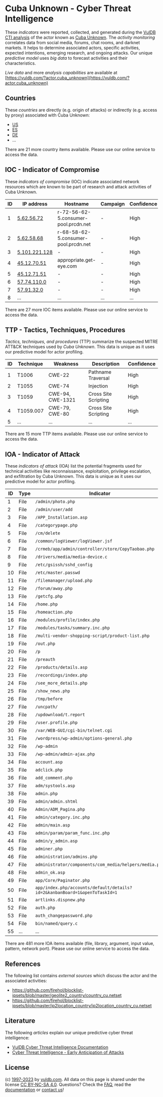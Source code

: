 # Cuba Unknown - Cyber Threat Intelligence

These _indicators_ were reported, collected, and generated during the [VulDB CTI analysis](https://vuldb.com/?kb.cti) of the actor known as [Cuba Unknown](https://vuldb.com/?actor.cuba_unknown). The _activity monitoring_ correlates data from social media, forums, chat rooms, and darknet markets. It helps to determine associated actors, specific activities, expected intentions, emerging research, and ongoing attacks. Our unique _predictive model_ uses _big data_ to forecast activities and their characteristics.

_Live data_ and more _analysis capabilities_ are available at [https://vuldb.com/?actor.cuba_unknown](https://vuldb.com/?actor.cuba_unknown)

## Countries

These _countries_ are directly (e.g. origin of attacks) or indirectly (e.g. access by proxy) associated with Cuba Unknown:

* [US](https://vuldb.com/?country.us)
* [ES](https://vuldb.com/?country.es)
* [DE](https://vuldb.com/?country.de)
* ...

There are 21 more country items available. Please use our online service to access the data.

## IOC - Indicator of Compromise

These _indicators of compromise_ (IOC) indicate associated network resources which are known to be part of research and attack activities of Cuba Unknown.

ID | IP address | Hostname | Campaign | Confidence
-- | ---------- | -------- | -------- | ----------
1 | [5.62.56.72](https://vuldb.com/?ip.5.62.56.72) | r-72-56-62-5.consumer-pool.prcdn.net | - | High
2 | [5.62.58.68](https://vuldb.com/?ip.5.62.58.68) | r-68-58-62-5.consumer-pool.prcdn.net | - | High
3 | [5.101.221.128](https://vuldb.com/?ip.5.101.221.128) | - | - | High
4 | [45.12.70.51](https://vuldb.com/?ip.45.12.70.51) | appropriate.get-eye.com | - | High
5 | [45.12.71.51](https://vuldb.com/?ip.45.12.71.51) | - | - | High
6 | [57.74.110.0](https://vuldb.com/?ip.57.74.110.0) | - | - | High
7 | [57.91.32.0](https://vuldb.com/?ip.57.91.32.0) | - | - | High
8 | ... | ... | ... | ...

There are 27 more IOC items available. Please use our online service to access the data.

## TTP - Tactics, Techniques, Procedures

_Tactics, techniques, and procedures_ (TTP) summarize the suspected MITRE ATT&CK techniques used by _Cuba Unknown_. This data is unique as it uses our predictive model for actor profiling.

ID | Technique | Weakness | Description | Confidence
-- | --------- | -------- | ----------- | ----------
1 | T1006 | CWE-22 | Pathname Traversal | High
2 | T1055 | CWE-74 | Injection | High
3 | T1059 | CWE-94, CWE-1321 | Cross Site Scripting | High
4 | T1059.007 | CWE-79, CWE-80 | Cross Site Scripting | High
5 | ... | ... | ... | ...

There are 15 more TTP items available. Please use our online service to access the data.

## IOA - Indicator of Attack

These _indicators of attack_ (IOA) list the potential fragments used for technical activities like reconnaissance, exploitation, privilege escalation, and exfiltration by Cuba Unknown. This data is unique as it uses our predictive model for actor profiling.

ID | Type | Indicator | Confidence
-- | ---- | --------- | ----------
1 | File | `/admin/photo.php` | High
2 | File | `/admin/user/add` | High
3 | File | `/APP_Installation.asp` | High
4 | File | `/categorypage.php` | High
5 | File | `/cm/delete` | Medium
6 | File | `/common/logViewer/logViewer.jsf` | High
7 | File | `/crmeb/app/admin/controller/store/CopyTaobao.php` | High
8 | File | `/drivers/media/media-device.c` | High
9 | File | `/etc/gsissh/sshd_config` | High
10 | File | `/etc/master.passwd` | High
11 | File | `/filemanager/upload.php` | High
12 | File | `/forum/away.php` | High
13 | File | `/getcfg.php` | Medium
14 | File | `/home.php` | Medium
15 | File | `/homeaction.php` | High
16 | File | `/modules/profile/index.php` | High
17 | File | `/modules/tasks/summary.inc.php` | High
18 | File | `/multi-vendor-shopping-script/product-list.php` | High
19 | File | `/out.php` | Medium
20 | File | `/p` | Low
21 | File | `/preauth` | Medium
22 | File | `/products/details.asp` | High
23 | File | `/recordings/index.php` | High
24 | File | `/see_more_details.php` | High
25 | File | `/show_news.php` | High
26 | File | `/tmp/before` | Medium
27 | File | `/uncpath/` | Medium
28 | File | `/updownload/t.report` | High
29 | File | `/user.profile.php` | High
30 | File | `/var/WEB-GUI/cgi-bin/telnet.cgi` | High
31 | File | `/wordpress/wp-admin/options-general.php` | High
32 | File | `/wp-admin` | Medium
33 | File | `/wp-admin/admin-ajax.php` | High
34 | File | `account.asp` | Medium
35 | File | `adclick.php` | Medium
36 | File | `add_comment.php` | High
37 | File | `adm/systools.asp` | High
38 | File | `admin.php` | Medium
39 | File | `admin/admin.shtml` | High
40 | File | `Admin/ADM_Pagina.php` | High
41 | File | `admin/category.inc.php` | High
42 | File | `admin/main.asp` | High
43 | File | `admin/param/param_func.inc.php` | High
44 | File | `admin/y_admin.asp` | High
45 | File | `adminer.php` | Medium
46 | File | `administration/admins.php` | High
47 | File | `administrator/components/com_media/helpers/media.php` | High
48 | File | `admin_ok.asp` | Medium
49 | File | `app/Core/Paginator.php` | High
50 | File | `app/index.php/accounts/default/details?id=2&kanbanBoard=1&openToTaskId=1` | High
51 | File | `artlinks.dispnew.php` | High
52 | File | `auth.php` | Medium
53 | File | `auth_changepassword.php` | High
54 | File | `bin/named/query.c` | High
55 | ... | ... | ...

There are 481 more IOA items available (file, library, argument, input value, pattern, network port). Please use our online service to access the data.

## References

The following list contains _external sources_ which discuss the actor and the associated activities:

* https://github.com/firehol/blocklist-ipsets/blob/master/geolite2_country/country_cu.netset
* https://github.com/firehol/blocklist-ipsets/blob/master/ip2location_country/ip2location_country_cu.netset

## Literature

The following _articles_ explain our unique predictive cyber threat intelligence:

* [VulDB Cyber Threat Intelligence Documentation](https://vuldb.com/?kb.cti)
* [Cyber Threat Intelligence - Early Anticipation of Attacks](https://www.scip.ch/en/?labs.20201022)

## License

(c) [1997-2023](https://vuldb.com/?kb.changelog) by [vuldb.com](https://vuldb.com/?kb.about). All data on this page is shared under the license [CC BY-NC-SA 4.0](https://creativecommons.org/licenses/by-nc-sa/4.0/). Questions? Check the [FAQ](https://vuldb.com/?kb.faq), read the [documentation](https://vuldb.com/?kb) or [contact us](https://vuldb.com/?contact)!
